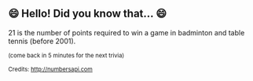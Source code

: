 ## 😄 Hello! Did you know that... 😄
21 is the number of points required to win a game in badminton and table tennis (before 2001).

<sup>(come back in 5 minutes for the next trivia)</sup>


<sup>Credits: http://numbersapi.com</sup>
